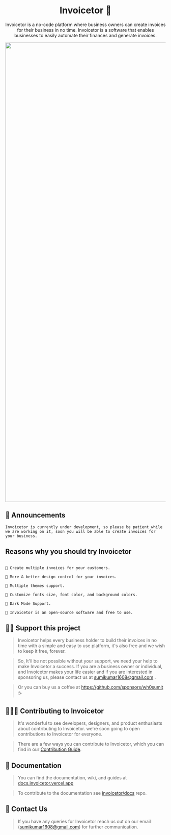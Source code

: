 <h1 align="center"> Invoicetor 💜</h1>
<div align="center">

Invoicetor is a no-code platform where business owners can create invoices for their business in no time. Invoicetor is a software that enables businesses to easily automate their finances and generate invoices.

<img width="1440" alt="Invoicetor" src="https://user-images.githubusercontent.com/64742906/196023327-749b15c2-a079-49c6-b23d-7f030c543b33.png">

</div>

## 📣 Announcements

`Invoicetor is currently under development, so please be patient while we are working on it, soon you will be able to create invoices for your business.`

## Reasons why you should try Invoicetor

```

🚀 Create multiple invoices for your customers.

🚀 More & better design control for your invoices.

🚀 Multiple themes support.

🚀 Customize fonts size, font color, and background colors.

🚀 Dark Mode Support.

🚀 Invoicetor is an open-source software and free to use.

```

## 🤝🏻 Support this project

> Invoicetor helps every business holder to build their invoices in no time with a simple and easy to use platform, it's also free and we wish to keep it free, forever.

> So, It'll be not possible without your support, we need your help to
make Invoicetor a success. If you are a business owner or
individual, and Invoicetor makes your life easier and if you are
interested in sponsoring us, please contact us at sumikumar1608@gmail.com .

> Or you can buy us a coffee at https://github.com/sponsors/wh0sumit ☕

## 🙋🏻‍♂️ Contributing to Invoicetor

> It's wonderful to see developers, designers, and product enthusiasts about contributing to Invoicetor. we're soon going to open contributions to Invoicetor for everyone.

> There are a few ways you can contribute to Invoicetor, which you can find in our [Contribution Guide](CONTRIBUTING.md).

## 📔 Documentation

> You can find the documentation, wiki, and guides at [docs.invoicetor.vercel.app](https://docs.invoicetor.vercel.app)

> To contribute to the documentation see [invoicetor/docs](https://github.com/Dunolabs/invoicetor/docs) repo.

## 💬 Contact Us

> If you have any queries for Invoicetor reach us out on our email ([sumikumar1608@gmail.com](mailto:sumikumar1608@gmail.com)) for further communication.
